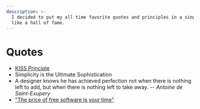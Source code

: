 ```yaml
---
description: >-
  I decided to put my all time favorite quotes and principles in a single place,
  like a hall of fame.
---
```


# Quotes

* [KISS Principle](https://en.wikipedia.org/wiki/KISS_principle)
* Simplicity is the Ultimate Sophistication
* A designer knows he has achieved perfection not when there is nothing left to add, but when there is nothing left to take away. _--  Antoine de Saint-Exupery_
* ["The price of free software is your time"](https://medium.com/@sbarnea/well-said-f6821f502afe)



